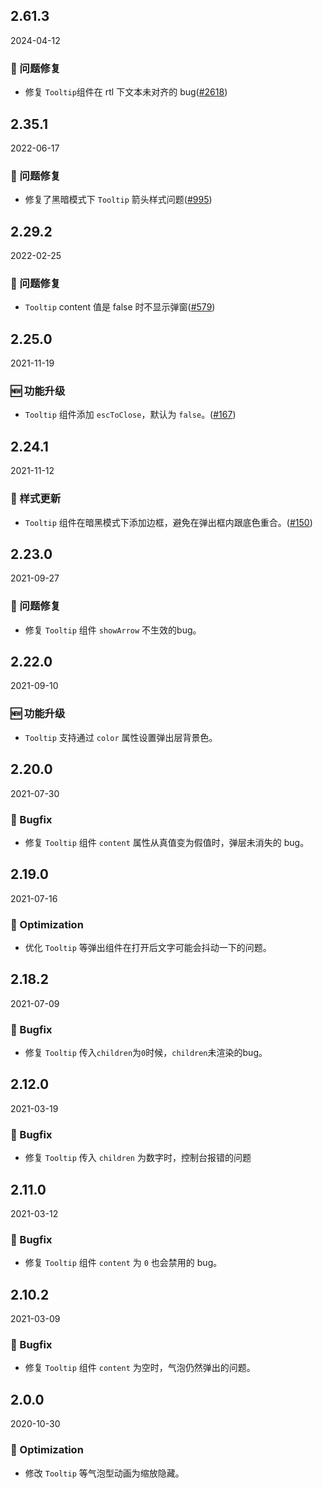 ## 2.61.3

2024-04-12

### 🐛 问题修复

- 修复 `Tooltip`组件在 rtl 下文本未对齐的 bug([#2618](https://github.com/arco-design/arco-design/pull/2618))

## 2.35.1

2022-06-17

### 🐛 问题修复

- 修复了黑暗模式下 `Tooltip` 箭头样式问题([#995](https://github.com/arco-design/arco-design/pull/995))

## 2.29.2

2022-02-25

### 🐛 问题修复

- `Tooltip` content 值是 false 时不显示弹窗([#579](https://github.com/arco-design/arco-design/pull/579))

## 2.25.0

2021-11-19

### 🆕 功能升级

- `Tooltip` 组件添加 `escToClose`，默认为 `false`。([#167](https://github.com/arco-design/arco-design/pull/167))

## 2.24.1

2021-11-12

### 💅 样式更新

- `Tooltip` 组件在暗黑模式下添加边框，避免在弹出框内跟底色重合。([#150](https://github.com/arco-design/arco-design/pull/150))

## 2.23.0

2021-09-27

### 🐛 问题修复

- 修复 `Tooltip` 组件 `showArrow` 不生效的bug。

## 2.22.0

2021-09-10

### 🆕 功能升级

- `Tooltip` 支持通过 `color` 属性设置弹出层背景色。

## 2.20.0

2021-07-30

### 🐛 Bugfix

- 修复 `Tooltip` 组件 `content` 属性从真值变为假值时，弹层未消失的 bug。



## 2.19.0

2021-07-16

### 💎 Optimization

- 优化 `Tooltip` 等弹出组件在打开后文字可能会抖动一下的问题。

## 2.18.2

2021-07-09

### 🐛 Bugfix

- 修复 `Tooltip` 传入`children`为`0`时候，`children`未渲染的bug。

## 2.12.0

2021-03-19

### 🐛 Bugfix

- 修复 `Tooltip` 传入 `children` 为数字时，控制台报错的问题

## 2.11.0

2021-03-12

### 🐛 Bugfix

- 修复 `Tooltip` 组件 `content` 为 `0` 也会禁用的 bug。

## 2.10.2

2021-03-09

### 🐛 Bugfix

- 修复 `Tooltip` 组件 `content` 为空时，气泡仍然弹出的问题。

## 2.0.0

2020-10-30

### 💎 Optimization

- 修改 `Tooltip` 等气泡型动画为缩放隐藏。

